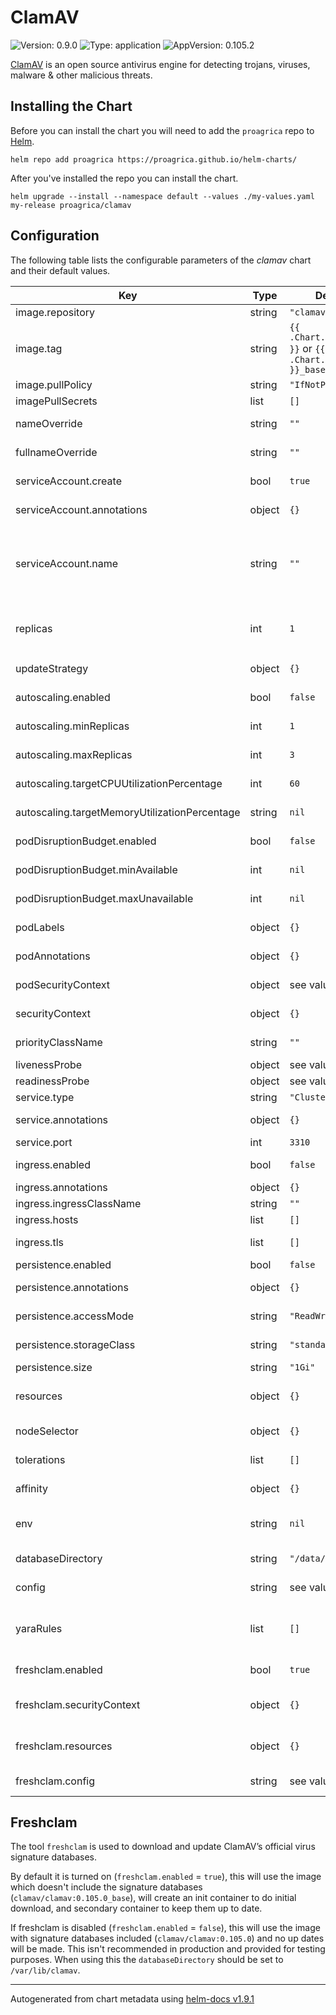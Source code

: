 # ClamAV

![Version: 0.9.0](https://img.shields.io/badge/Version-0.9.0-informational?style=flat-square) ![Type: application](https://img.shields.io/badge/Type-application-informational?style=flat-square) ![AppVersion: 0.105.2](https://img.shields.io/badge/AppVersion-0.105.0-informational?style=flat-square)

[ClamAV](https://www.clamav.net/) is an open source antivirus engine for detecting trojans, viruses, malware & other malicious threats.

## Installing the Chart

Before you can install the chart you will need to add the `proagrica` repo to [Helm](https://helm.sh/).

```shell
helm repo add proagrica https://proagrica.github.io/helm-charts/
```

After you've installed the repo you can install the chart.

```shell
helm upgrade --install --namespace default --values ./my-values.yaml my-release proagrica/clamav
```

## Configuration

The following table lists the configurable parameters of the _clamav_ chart and their default values.

| Key | Type | Default | Description |
|-----|------|---------|-------------|
| image.repository | string | `"clamav/clamav"` | Image repository. |
| image.tag | string | `{{ .Chart.AppVersion }}` or `{{ .Chart.AppVersion }}_base` | Image tag. |
| image.pullPolicy | string | `"IfNotPresent"` | Image pull policy. |
| imagePullSecrets | list | `[]` | Image pull secrets. |
| nameOverride | string | `""` | Override the name of the chart. |
| fullnameOverride | string | `""` | Override the fullname of the chart. |
| serviceAccount.create | bool | `true` | If `true`, create a new service account. |
| serviceAccount.annotations | object | `{}` | Annotations to add to the service account |
| serviceAccount.name | string | `""` | Service account to be used. If not set and serviceAccount.create is true, a name is generated using the full name template. |
| replicas | int | `1` | Number of replicas to create if `autoscalling.enabled` is `false`. |
| updateStrategy | object | `{}` | Update strategy for the pod. |
| autoscaling.enabled | bool | `false` | If `true`, create a HPA for the deployment. |
| autoscaling.minReplicas | int | `1` | Minimum number of pod replicas. |
| autoscaling.maxReplicas | int | `3` | Maximum number of pod replicas. |
| autoscaling.targetCPUUtilizationPercentage | int | `60` | Target CPU utilisation for the pod. |
| autoscaling.targetMemoryUtilizationPercentage | string | `nil` | Target memory utilisation for the pod. |
| podDisruptionBudget.enabled | bool | `false` | If `true`, create a PDB for the deployment. |
| podDisruptionBudget.minAvailable | int | `nil` | Set the PDB minimum available pods. |
| podDisruptionBudget.maxUnavailable | int | `nil` | Set the PDB maximum unavailable pods. |
| podLabels | object | `{}` | Labels to add to the pod. |
| podAnnotations | object | `{}` | Annotations to add to the pod. |
| podSecurityContext | object | see values.yaml | Security context for the pod. |
| securityContext | object | `{}` | Security context for the clamav container. |
| priorityClassName | string | `""` | Priority class name to use. |
| livenessProbe | object | see values.yaml | The liveness probe. |
| readinessProbe | object | see values.yaml | The readiness probe. |
| service.type | string | `"ClusterIP"` | Service type. |
| service.annotations | object | `{}` | Annotations to add to the service. |
| service.port | int | `3310` | Service port. |
| ingress.enabled | bool | `false` | If `true`, create an ingress object. |
| ingress.annotations | object | `{}` | Ingress annotations. |
| ingress.ingressClassName | string | `""` | Ingress class to use. |
| ingress.hosts | list | `[]` | Ingress hosts. |
| ingress.tls | list | `[]` | Ingress TLS configuration |
| persistence.enabled | bool | `false` | If `true`, create a PVC. |
| persistence.annotations | object | `{}` | Annotations to add to the PVC. |
| persistence.accessMode | string | `"ReadWriteOnce"` | Persistence access mode. |
| persistence.storageClass | string | `"standard"` | PVC storage class (use `-`` for default). |
| persistence.size | string | `"1Gi"` | Size of PVC to create. |
| resources | object | `{}` | Resource requests and limits for the clamav container. |
| nodeSelector | object | `{}` | Node labels for pod assignment. |
| tolerations | list | `[]` | Tolerations for pod assignment. |
| affinity | object | `{}` | Affinity for pod assignment. |
| env | string | `nil` | Environment variables for the clamav container. |
| databaseDirectory | string | `"/data/clamav"` | The clamav database directory |
| config | string | see values.yaml | The `clamd` configuration. |
| yaraRules | list | `[]` | The yara rules to be added database directory, see values.yaml |
| freshclam.enabled | bool | `true` | If `true`, create a freshclam container. |
| freshclam.securityContext | object | `{}` | Security context for the freshclam container. |
| freshclam.resources | object | `{}` | Resource requests and limits for the freshclam container. |
| freshclam.config | string | see values.yaml | The `freshclam` configuration. |

## Freshclam

The tool `freshclam` is used to download and update ClamAV’s official virus signature databases.

By default it is turned on (`freshclam.enabled` = `true`), this will use the image which doesn't include the signature databases (`clamav/clamav:0.105.0_base`), will create an init container to do initial download, and secondary container to keep them up to date.

If freshclam is disabled (`freshclam.enabled` = `false`), this will use the image with signature databases included (`clamav/clamav:0.105.0`) and no up dates will be made. This isn't recommended in production and provided for testing purposes. When using this the `databaseDirectory` should be set to `/var/lib/clamav`.

----------------------------------------------
Autogenerated from chart metadata using [helm-docs v1.9.1](https://github.com/norwoodj/helm-docs/releases/v1.9.1)
